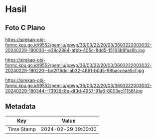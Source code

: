 # Hasil

## Foto C Plano

https://sirekap-obj-formc.kpu.go.id/9552/pemilu/ppwp/36/03/22/20/03/3603222003032-20240229-180030--e38c2884-afbb-405c-8dd5-15163b8faa9b.jpg

https://sirekap-obj-formc.kpu.go.id/9552/pemilu/ppwp/36/03/22/20/03/3603222003032-20240229-180220--bd2f16dd-ab32-4861-b0d5-98bacceae5cf.jpg

https://sirekap-obj-formc.kpu.go.id/9552/pemilu/ppwp/36/03/22/20/03/3603222003032-20240229-180344--73929c8e-df3d-4957-91a6-8003ec11156f.jpg


## Metadata

| Key        | Value               |
| ---------- | ------------------- |
| Time Stamp | 2024-02-29 19:00:00 |



